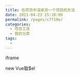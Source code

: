 ```yaml
---
title: 在项目中渲染另一个项目的方法
date: 2021-04-23 15:18:09
permalink: /pages/c7f10e/
categories:
  - 项目工具
  - 我的分享
tags:
  -
---
```



iframe

new Vue取$el